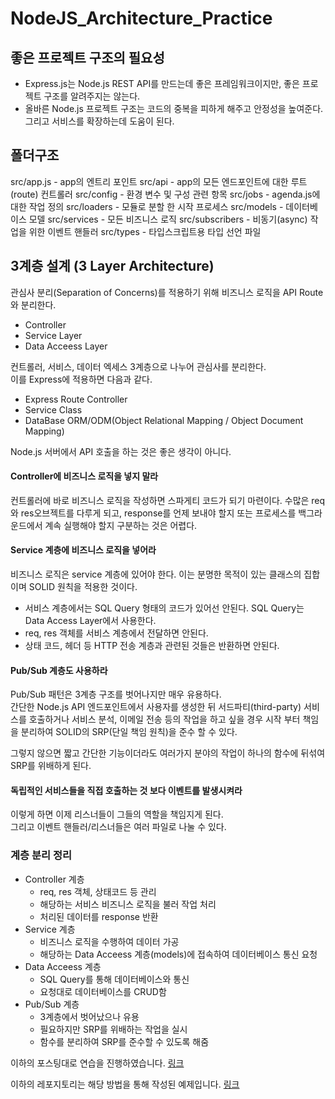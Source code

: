 # NodeJS_Architecture_Practice

## 좋은 프로젝트 구조의 필요성
* Express.js는 Node.js REST API를 만드는데 좋은 프레임워크이지만, 좋은 프로젝트 구조를 알려주지는 않는다.
* 올바른 Node.js 프로젝트 구조는 코드의 중복을 피하게 해주고 안정성을 높여준다. 그리고 서비스를 확장하는데 도움이 된다.

## 폴더구조
src/app.js          - app의 엔트리 포인트
src/api             - app의 모든 엔드포인트에 대한 루트(route) 컨트롤러
src/config          - 환경 변수 및 구성 관련 항목
src/jobs            - agenda.js에 대한 작업 정의
src/loaders         - 모듈로 분할 한 시작 프로세스
src/models          - 데이터베이스 모델
src/services        - 모든 비즈니스 로직
src/subscribers     - 비동기(async) 작업을 위한 이벤트 핸들러
src/types           - 타입스크립트용 타입 선언 파일

## 3계층 설계 (3 Layer Architecture)
관심사 분리(Separation of Concerns)를 적용하기 위해 비즈니스 로직을 API Route와 분리한다.

* Controller
* Service Layer
* Data Acceess Layer

 컨트롤러, 서비스, 데이터 엑세스 3계층으로 나누어 관심사를 분리한다.   
 이를 Express에 적용하면 다음과 같다.

* Express Route Controller
* Service Class
* DataBase ORM/ODM(Object Relational Mapping / Object Document Mapping)

Node.js 서버에서 API 호출을 하는 것은 좋은 생각이 아니다.

#### Controller에 비즈니스 로직을 넣지 말라
컨트롤러에 바로 비즈니스 로직을 작성하면 스파게티 코드가 되기 마련이다. 수많은 req와 res오브젝트를 다루게 되고, response를 언제 보내야 할지 또는 프로세스를 백그라운드에서 계속 실행해야 할지 구분하는 것은 어렵다.

#### Service 계층에 비즈니스 로직을 넣어라
비즈니스 로직은 service 계층에 있어야 한다. 이는 분명한 목적이 있는 클래스의 집합이며 SOLID 원칙을 적용한 것이다.
* 서비스 계층에서는 SQL Query 형태의 코드가 있어선 안된다. SQL Query는 Data Access Layer에서 사용한다.
* req, res 객체를 서비스 계층에서 전달하면 안된다.
* 상태 코드, 헤더 등 HTTP 전송 계층과 관련된 것들은 반환하면 안된다.

#### Pub/Sub 계층도 사용하라
Pub/Sub 패턴은 3계층 구조를 벗어나지만 매우 유용하다.   
간단한 Node.js API 엔드포인트에서 사용자를 생성한 뒤 서드파티(third-party) 서비스를 호출하거나 서비스 분석, 이메일 전송 등의 작업을 하고 싶을 경우 시작 부터 책임을 분리하여 SOLID의 SRP(단일 책임 원칙)을 준수 할 수 있다.

그렇지 않으면 짧고 간단한 기능이더라도 여러가지 분야의 작업이 하나의 함수에 뒤섞여 SRP를 위배하게 된다.

#### 독립적인 서비스들을 직접 호출하는 것 보다 이벤트를 발생시켜라
이렇게 하면 이제 리스너들이 그들의 역할을 책임지게 된다.   
그리고 이벤트 핸들러/리스너들은 여러 파일로 나눌 수 있다.

### 계층 분리 정리
* Controller 계층
  * req, res 객체, 상태코드 등 관리
  * 해당하는 서비스 비즈니스 로직을 불러 작업 처리
  * 처리된 데이터를 response 반환
* Service 계층
  * 비즈니스 로직을 수행하여 데이터 가공
  * 해당하는 Data Acceess 계층(models)에 접속하여 데이터베이스 통신 요청
* Data Acceess 계층
  * SQL Query를 통해 데이터베이스와 통신
  * 요청대로 데이터베이스를 CRUD함
* Pub/Sub 계층
  * 3계층에서 벗어났으나 유용
  * 필요하지만 SRP를 위배하는 작업을 실시
  * 함수를 분리하여 SRP를 준수할 수 있도록 해줌

이하의 포스팅대로 연습을 진행하였습니다.
[링크](https://velog.io/@hopsprings2/%EA%B2%AC%EA%B3%A0%ED%95%9C-node.js-%ED%94%84%EB%A1%9C%EC%A0%9D%ED%8A%B8-%EC%95%84%ED%82%A4%ED%85%8D%EC%B3%90-%EC%84%A4%EA%B3%84%ED%95%98%EA%B8%B0#%EC%9C%A0%EB%8B%9B-%ED%85%8C%EC%8A%A4%ED%8A%B8-%EC%98%88%EC%A0%9C-)

이하의 레포지토리는 해당 방법을 통해 작성된 예제입니다.
[링크](https://github.com/santiq/bulletproof-nodejs)